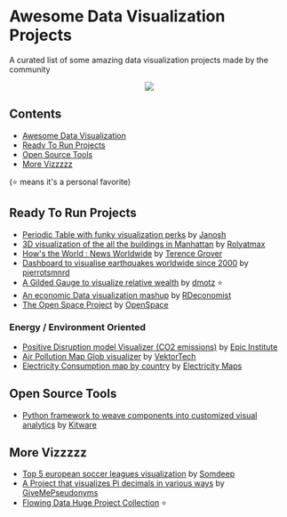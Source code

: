 # Awesome Data Visualization Projects

A curated list of some amazing data visualization projects made by the community

<div align="center">
  <img src="https://awesome.re/badge.svg"/>
</div>

## Contents

- [Awesome Data Visualization](#awesome-Data-Visualization-Projects)
- [Ready To Run Projects](#Ready-To-Run-Projects)
- [Open Source Tools](#Open-Source-Tools)
- [More Vizzzzz](#More-Vizzzzz)

(⭐️ means it's a personal favorite)

## Ready To Run Projects

- [Periodic Table with funky visualization perks](https://github.com/janosh/elementari) by [Janosh](https://github.com/janosh)
- [3D visualization of the all the buildings in Manhattan](https://github.com/rolyatmax/nyc-buildings) by [Rolyatmax](https://github.com/rolyatmax)
- [How's the World : News Worldwide](https://github.com/TerenceGrover/HSTW) by [Terence Grover](https://github.com/TerenceGrover)
- [Dashboard to visualise earthquakes worldwide since 2000](https://github.com/pierrotsmnrd/earthquakes) by [pierrotsmnrd](https://github.com/pierrotsmnrd)
- [A Gilded Gauge to visualize relative wealth](https://github.com/dmotz/GildedGauge) by [dmotz](https://github.com/dmotz) ⭐️
- [An economic Data visualization mashup](https://github.com/RDeconomist/RDeconomist.github.io) by [RDeconomist](https://github.com/RDeconomist)
- [The Open Space Project](https://github.com/OpenSpace/OpenSpace) by [OpenSpace](https://github.com/OpenSpace)


### Energy / Environment Oriented

- [Positive Disruption model Visualizer (CO2 emissions)](https://github.com/Epic-Institute/data-explorer) by [Epic Institute](https://github.com/Epic-Institute)
- [Air Pollution Map Glob visualizer](https://github.com/VektorTech/air-pollution-map) by [VektorTech](https://github.com/VektorTech)
- [Electricity Consumption map by country](https://github.com/electricitymaps/electricitymaps-contrib) by [Electricity Maps](https://github.com/electricitymaps)

## Open Source Tools

- [Python framework to weave components into customized visual analytics](https://github.com/Kitware/trame) by [Kitware](https://github.com/Kitware)

## More Vizzzzz

- [Top 5 european soccer leagues visualization](https://github.com/somdeep/Statball) by [Somdeep](https://github.com/somdeep)
- [A Project that visualizes Pi decimals in various ways](https://github.com/GiveMePseudonyms/PiVisualisations) by [GiveMePseudonyms](https://github.com/GiveMePseudonyms)
- [Flowing Data Huge Project Collection](https://flowingdata.com/made-by-flowingdata/) ⭐️
